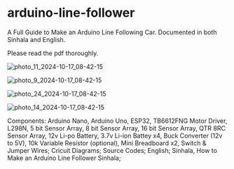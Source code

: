 # arduino-line-follower
A Full Guide to Make an Arduino Line Following Car. Documented in both Sinhala and English.

Please read the pdf thoroughly.

![photo_11_2024-10-17_08-42-15](https://github.com/user-attachments/assets/f9958a33-6020-4fd0-9694-3ffefd10e8f6)

![photo_9_2024-10-17_08-42-15](https://github.com/user-attachments/assets/f8c2bd05-eb5d-422f-84ae-0a186109242d)

![photo_24_2024-10-17_08-42-15](https://github.com/user-attachments/assets/fbb82c94-1051-415c-bc25-596638702650)

![photo_14_2024-10-17_08-42-15](https://github.com/user-attachments/assets/df191a15-a629-4ef9-819d-6ddb18b5617f)


Components: Arduino Nano, Arduino Uno, ESP32, TB6612FNG Motor Driver, L298N, 5 bit Sensor Array, 8 bit Sensor Array, 16 bit Sensor Array, QTR 8RC Sensor Array,  12v Li-po Battery, 3.7v Li-ion Battey x4,  Buck Converter (12v to 5V),  10k Variable Resistor (optional),  Mini Breadboard x2,  Switch & Jumper Wires; Cricuit Diagrams; Source Codes; English; Sinhala, How to Make an Arduino Line Follower Sinhala;
